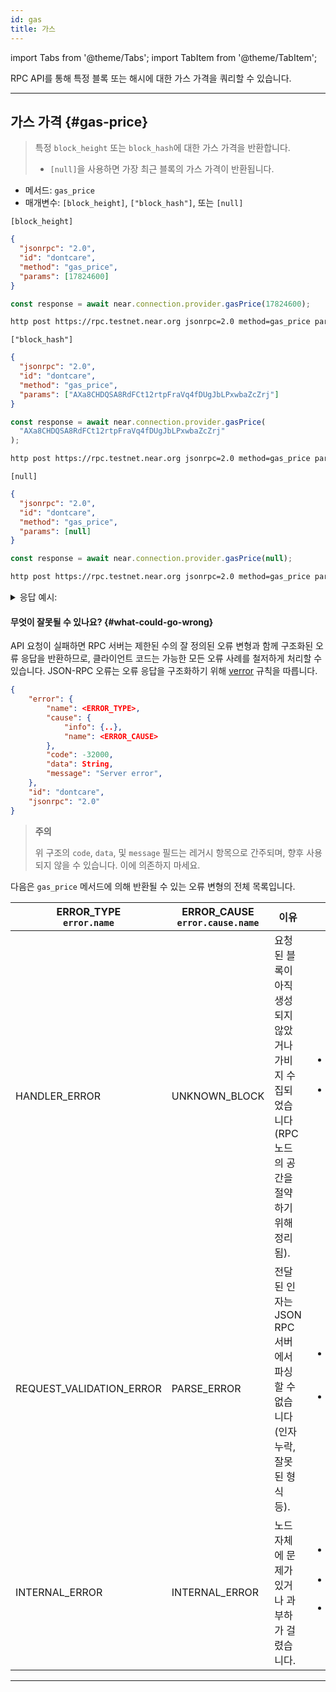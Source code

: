 ```yaml
---
id: gas
title: 가스
---
```


import Tabs from '@theme/Tabs';
import TabItem from '@theme/TabItem';

RPC API를 통해 특정 블록 또는 해시에 대한 가스 가격을 쿼리할 수 있습니다.

---

## 가스 가격 {#gas-price}

> 특정 `block_height` 또는 `block_hash`에 대한 가스 가격을 반환합니다.
> 
> - `[null]`을 사용하면 가장 최근 블록의 가스 가격이 반환됩니다.

- 메서드: `gas_price`
- 매개변수: `[block_height]`, `["block_hash"]`, 또는 `[null]`

`[block_height]`

<Tabs>
<TabItem value="json" label="JSON" default>

```json
{
  "jsonrpc": "2.0",
  "id": "dontcare",
  "method": "gas_price",
  "params": [17824600]
}
```

</TabItem>
<TabItem value="js" label="JavaScript">

```js
const response = await near.connection.provider.gasPrice(17824600);
```

</TabItem>
<TabItem value="http" label="HTTPie">

```bash
http post https://rpc.testnet.near.org jsonrpc=2.0 method=gas_price params:='[17824600]' id=dontcare
```

</TabItem>
</Tabs>

`["block_hash"]`

<Tabs>
<TabItem value="json" label="JSON" default>

```json
{
  "jsonrpc": "2.0",
  "id": "dontcare",
  "method": "gas_price",
  "params": ["AXa8CHDQSA8RdFCt12rtpFraVq4fDUgJbLPxwbaZcZrj"]
}
```

</TabItem>
<TabItem value="js" label="JavaScript">

```js
const response = await near.connection.provider.gasPrice(
  "AXa8CHDQSA8RdFCt12rtpFraVq4fDUgJbLPxwbaZcZrj"
);
```

</TabItem>
<TabItem value="http" label="HTTPie">

```bash
http post https://rpc.testnet.near.org jsonrpc=2.0 method=gas_price params:='["AXa8CHDQSA8RdFCt12rtpFraVq4fDUgJbLPxwbaZcZrj"]' id=dontcare
```

</TabItem>
</Tabs>

`[null]`

<Tabs>
<TabItem value="json" label="JSON" default>

```json
{
  "jsonrpc": "2.0",
  "id": "dontcare",
  "method": "gas_price",
  "params": [null]
}
```

</TabItem>
<TabItem value="js" label="JavaScript">

```js
const response = await near.connection.provider.gasPrice(null);
```

</TabItem>
<TabItem value="http" label="HTTPie">

```bash
http post https://rpc.testnet.near.org jsonrpc=2.0 method=gas_price params:='[null]' id=dontcare
```

</TabItem>
</Tabs>

<details>
<summary>응답 예시: </summary>
<p>

```json
{
  "jsonrpc": "2.0",
  "result": {
    "gas_price": "100000000"
  },
  "id": "dontcare"
}
```

</p>
</details>

#### 무엇이 잘못될 수 있나요? {#what-could-go-wrong}

API 요청이 실패하면 RPC 서버는 제한된 수의 잘 정의된 오류 변형과 함께 구조화된 오류 응답을 반환하므로, 클라이언트 코드는 가능한 모든 오류 사례를 철저하게 처리할 수 있습니다. JSON-RPC 오류는 오류 응답을 구조화하기 위해 [verror](https://github.com/joyent/node-verror) 규칙을 따릅니다.


```json
{
    "error": {
        "name": <ERROR_TYPE>,
        "cause": {
            "info": {..},
            "name": <ERROR_CAUSE>
        },
        "code": -32000,
        "data": String,
        "message": "Server error",
    },
    "id": "dontcare",
    "jsonrpc": "2.0"
}
```

> **주의**
> 
> 위 구조의 `code`, `data`, 및 `message` 필드는 레거시 항목으로 간주되며, 향후 사용되지 않을 수 있습니다. 이에 의존하지 마세요.

다음은 `gas_price` 메서드에 의해 반환될 수 있는 오류 변형의 전체 목록입니다.

<table>
  <thead>
    <tr>
      <th>
        ERROR_TYPE<br />
        <code>error.name</code>
      </th>
      <th>ERROR_CAUSE<br /><code>error.cause.name</code></th>
      <th>이유</th>
      <th>해결책</th>
    </tr>
  </thead>
  <tbody>
    <tr>
      <td>HANDLER_ERROR</td>
      <td>UNKNOWN_BLOCK</td>
      <td>요청된 블록이 아직 생성되지 않았거나 가비지 수집되었습니다(RPC 노드의 공간을 절약하기 위해 정리됨).</td>
      <td>
        <ul>
          <li>요청한 블록이 올바른지 확인하세요.</li>
          <li>블록이 5 이상의 에포크 전에 생성된 경우 <a href="https://near-nodes.io/intro/node-types#archival-node">아카이브 노드</a>로 요청을 보내세요.</li>
        </ul>
      </td>
    </tr>
    <tr>
      <td>REQUEST_VALIDATION_ERROR</td>
      <td>PARSE_ERROR</td>
      <td>전달된 인자는 JSON RPC 서버에서 파싱할 수 없습니다(인자 누락, 잘못된 형식 등).</td>
      <td>
        <ul>
          <li>전달된 인자를 확인하고 올바른 인수를 전달하세요.</li>
          <li><code>error.cause.info</code>에서 자세한 내용을 확인하세요.</li>
        </ul>
      </td>
    </tr>
    <tr>
      <td>INTERNAL_ERROR</td>
      <td>INTERNAL_ERROR</td>
      <td>노드 자체에 문제가 있거나 과부하가 걸렸습니다.</td>
      <td>
        <ul>
          <li>나중에 다시 시도하세요.</li>
          <li>다른 노드에 요청을 보내세요.</li>
          <li><code>error.cause.info</code>에서 자세한 내용을 확인하세요.</li>
        </ul>
      </td>
    </tr>
  </tbody>
</table>

---
